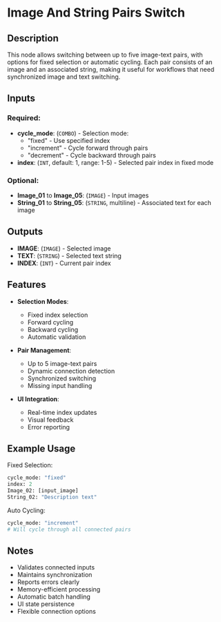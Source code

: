 # Image And String Pairs Switch

## Description

This node allows switching between up to five image-text pairs, with options for fixed selection or automatic cycling. Each pair consists of an image and an associated string, making it useful for workflows that need synchronized image and text switching.

## Inputs

### Required:
- **cycle_mode**: (`COMBO`) - Selection mode:
  - "fixed" - Use specified index
  - "increment" - Cycle forward through pairs
  - "decrement" - Cycle backward through pairs
- **index**: (`INT`, default: 1, range: 1-5) - Selected pair index in fixed mode

### Optional:
- **Image_01** to **Image_05**: (`IMAGE`) - Input images
- **String_01** to **String_05**: (`STRING`, multiline) - Associated text for each image

## Outputs

- **IMAGE**: (`IMAGE`) - Selected image
- **TEXT**: (`STRING`) - Selected text string
- **INDEX**: (`INT`) - Current pair index

## Features

- **Selection Modes**:
  - Fixed index selection
  - Forward cycling
  - Backward cycling
  - Automatic validation

- **Pair Management**:
  - Up to 5 image-text pairs
  - Dynamic connection detection
  - Synchronized switching
  - Missing input handling

- **UI Integration**:
  - Real-time index updates
  - Visual feedback
  - Error reporting

## Example Usage

Fixed Selection:
```python
cycle_mode: "fixed"
index: 2
Image_02: [input_image]
String_02: "Description text"
```

Auto Cycling:
```python
cycle_mode: "increment"
# Will cycle through all connected pairs
```

## Notes

- Validates connected inputs
- Maintains synchronization
- Reports errors clearly
- Memory-efficient processing
- Automatic batch handling
- UI state persistence
- Flexible connection options
